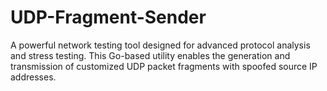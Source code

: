 # UDP-Fragment-Sender
A powerful network testing tool designed for advanced protocol analysis and stress testing. This Go-based utility enables the generation and transmission of customized UDP packet fragments with spoofed source IP addresses.
